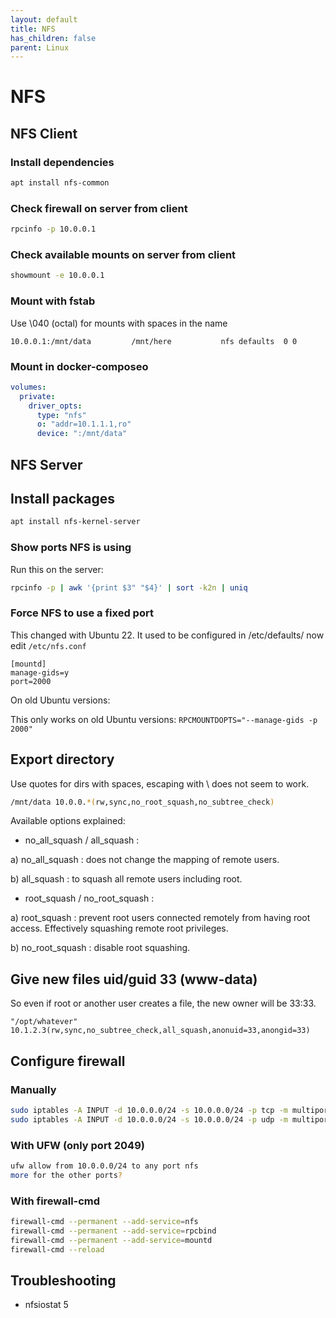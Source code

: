 ```yaml
---
layout: default
title: NFS
has_children: false
parent: Linux
---
```


# NFS

## NFS Client

### Install dependencies

```bash
apt install nfs-common
```

### Check firewall on server from client

```bash
rpcinfo -p 10.0.0.1
```

### Check available mounts on server from client

```bash
showmount -e 10.0.0.1
```

### Mount with fstab

Use \040 (octal) for mounts with spaces in the name

```
10.0.0.1:/mnt/data         /mnt/here           nfs defaults  0 0
```

### Mount in docker-composeo

```yaml
volumes:
  private:
    driver_opts:
      type: "nfs"
      o: "addr=10.1.1.1,ro"
      device: ":/mnt/data"
```

## NFS Server

## Install packages

```bash
apt install nfs-kernel-server
```

### Show ports NFS is using

Run this on the server:

```bash
rpcinfo -p | awk '{print $3" "$4}' | sort -k2n | uniq
```

### Force NFS to use a fixed port

This changed with Ubuntu 22. It used to be configured in /etc/defaults/ now edit `/etc/nfs.conf`

```
[mountd]
manage-gids=y
port=2000
```

On old Ubuntu versions:

This only works on old Ubuntu versions: `RPCMOUNTDOPTS="--manage-gids -p 2000"`

## Export directory

Use quotes for dirs with spaces, escaping with \ does not seem to work.

```bash
/mnt/data 10.0.0.*(rw,sync,no_root_squash,no_subtree_check)
```

Available options explained:

* no_all_squash / all_squash :

a) no_all_squash : does not change the mapping of remote users.

b) all_squash : to squash all remote users including root.

* root_squash / no_root_squash :

a) root_squash : prevent root users connected remotely from having root access. Effectively squashing remote root privileges.

b) no_root_squash : disable root squashing.

## Give new files uid/guid 33 (www-data)

So even if root or another user creates a file, the new owner will be 33:33.

```
"/opt/whatever" 10.1.2.3(rw,sync,no_subtree_check,all_squash,anonuid=33,anongid=33)
```

## Configure firewall

### Manually

```bash
sudo iptables -A INPUT -d 10.0.0.0/24 -s 10.0.0.0/24 -p tcp -m multiport --ports 111,2000,2001,2049 -j ACCEPT
sudo iptables -A INPUT -d 10.0.0.0/24 -s 10.0.0.0/24 -p udp -m multiport --ports 111,2000,2001,2049 -j ACCEPT
```

### With UFW (only port 2049)

```bash
ufw allow from 10.0.0.0/24 to any port nfs
more for the other ports?
```

### With firewall-cmd

```bash
firewall-cmd --permanent --add-service=nfs
firewall-cmd --permanent --add-service=rpcbind
firewall-cmd --permanent --add-service=mountd
firewall-cmd --reload
```

## Troubleshooting

- nfsiostat 5
